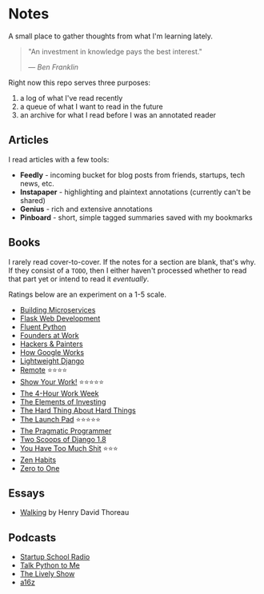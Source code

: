 # Notes

A small place to gather thoughts from what I'm learning lately.

> "An investment in knowledge pays the best interest."
>
> &mdash; <cite>Ben Franklin</cite>

Right now this repo serves three purposes:

1. a log of what I've read recently
2. a queue of what I want to read in the future
3. an archive for what I read before I was an annotated reader

## Articles

I read articles with a few tools:

- **Feedly** - incoming bucket for blog posts from friends, startups, tech news, etc.
- **Instapaper** - highlighting and plaintext annotations (currently can't be shared)
- **Genius** - rich and extensive annotations
- **Pinboard** - short, simple tagged summaries saved with my bookmarks

## Books

I rarely read cover-to-cover. If the notes for a section are blank, that's why. If they consist of a `TODO`, then I either haven't processed whether to read that part yet or intend to read it *eventually*.

Ratings below are an experiment on a 1-5 scale.

- [Building Microservices](https://github.com/tedmiston/notes/blob/master/books/Building%20Microservices.md)
- [Flask Web Development](https://github.com/tedmiston/notes/blob/master/books/Flask%20Web%20Development.md)
- [Fluent Python](https://github.com/tedmiston/notes/blob/master/books/Fluent%20Python.md)
- [Founders at Work](https://github.com/tedmiston/notes/blob/master/books/Founders%20at%20Work.md)
- [Hackers & Painters](https://github.com/tedmiston/notes/blob/master/books/Hackers%20&%20Painters.md)
- [How Google Works](https://github.com/tedmiston/notes/blob/master/books/How%20Google%20Works.md)
- [Lightweight Django](https://github.com/tedmiston/notes/blob/master/books/Lightweight%20Django.md)
- [Remote](https://github.com/tedmiston/notes/blob/master/books/Remote.md) ⭐⭐⭐⭐
- [Show Your Work!](https://github.com/tedmiston/notes/blob/master/books/Show%20Your%20Work!.md) ⭐⭐⭐⭐⭐
- [The 4-Hour Work Week](https://github.com/tedmiston/notes/blob/master/books/The%204-Hour%20Work%20Week.md)
- [The Elements of Investing](https://github.com/tedmiston/notes/blob/master/books/The%20Elements%20of%20Investing.md)
- [The Hard Thing About Hard Things](https://github.com/tedmiston/notes/blob/master/books/The%20Hard%20Thing%20About%20Hard%20Things.md)
- [The Launch Pad](https://github.com/tedmiston/notes/blob/master/books/The%20Launch%20Pad.md) ⭐⭐⭐⭐⭐
- [The Pragmatic Programmer](https://github.com/tedmiston/notes/blob/master/books/The%20Pragmatic%20Programmer.md)
- [Two Scoops of Django 1.8](https://github.com/tedmiston/notes/blob/master/books/Two%20Scoops%20of%20Django.md)
- [You Have Too Much Shit](https://github.com/tedmiston/notes/blob/master/books/You%20Have%20Too%20Much%20Shit.md) ⭐⭐⭐
- [Zen Habits](https://github.com/tedmiston/notes/blob/master/books/Zen%20Habits.md)
- [Zero to One](https://github.com/tedmiston/notes/blob/master/books/Zero%20to%20One.md)

## Essays

- [Walking][1] by Henry David Thoreau

## Podcasts

- [Startup School Radio](https://github.com/tedmiston/notes/tree/master/podcasts/Startup%20School%20Radio)
- [Talk Python to Me](https://github.com/tedmiston/notes/tree/master/podcasts/Talk%20Python%20to%20Me)
- [The Lively Show](https://github.com/tedmiston/notes/tree/master/podcasts/The%20Lively%20Show)
- [a16z](https://github.com/tedmiston/notes/tree/master/podcasts/a16z)

[1]: https://github.com/tedmiston/notes/blob/master/essays/Walking%20(Thoreau).md
